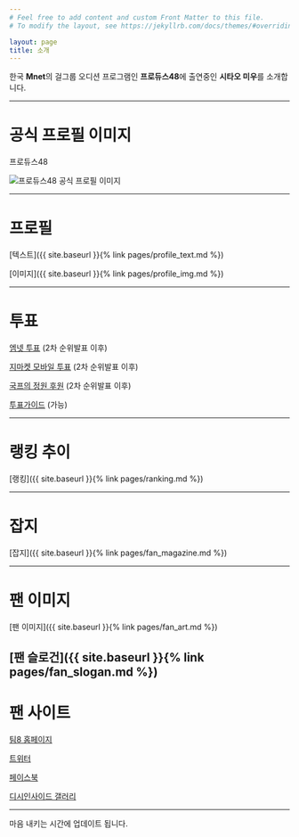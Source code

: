 ```yaml
---
# Feel free to add content and custom Front Matter to this file.
# To modify the layout, see https://jekyllrb.com/docs/themes/#overriding-theme-defaults

layout: page
title: 소개
---
```


한국 **Mnet**의 걸그룹 오디션 프로그램인 **프로듀스48**에 출연중인 **시타오 미우**를 소개합니다.

---

# 공식 프로필 이미지

프로듀스48

![프로듀스48 공식 프로필 이미지](http://static.global.mnet.com/data/od/images/globalmnet/program/produce48/config/43a570e4-ba01-4fbe-95a9-29e7bc3f4652-17_13702.jpg)

---

# 프로필

[텍스트]({{ site.baseurl }}{% link pages/profile_text.md %})

[이미지]({{ site.baseurl }}{% link pages/profile_img.md %})

---

# 투표

[엠넷 투표](http://produce48.mnet.com/pc/vote) (2차 순위발표 이후)

[지마켓 모바일 투표](http://m.gmarket.co.kr/event/2018/06/0601_produce/vote.asp) (2차 순위발표 이후)

[국프의 정원 후원](https://produce48.kr/m48_detail.php?idx=31&cate=hug) (2차 순위발표 이후)

[투표가이드](https://docs.google.com/document/d/10Bg1XA91uq4hBnx1so26qAUNVXBRztuSPv6lc0LMgKw/edit?usp=sharing) (가능)

---

# 랭킹 추이

[랭킹]({{ site.baseurl }}{% link pages/ranking.md %})

---

# 잡지

[잡지]({{ site.baseurl }}{% link pages/fan_magazine.md %})

---

# 팬 이미지

[팬 이미지]({{ site.baseurl }}{% link pages/fan_art.md %})

[팬 슬로건]({{ site.baseurl }}{% link pages/fan_slogan.md %})
---

# 팬 사이트

[팀8 홈페이지](https://toyota-team8.jp/member/shitao_miu.php)

[트위터](https://twitter.com/DC_miugall)

[페이스북](https://www.facebook.com/shitaomiu.0403)

[디시인사이드 갤러리](http://shitaomiu.com)

---

마음 내키는 시간에 업데이트 됩니다.
